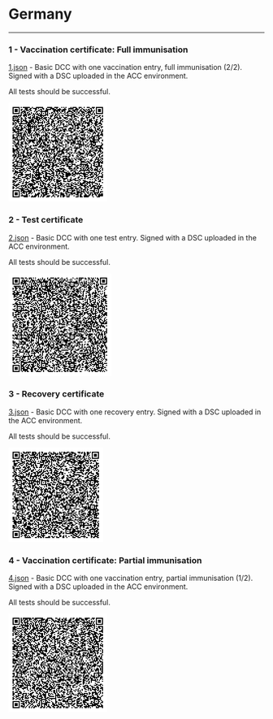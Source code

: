 # Germany

---

### 1 - Vaccination certificate: Full immunisation

[1.json](2DCode/raw/1.json) - Basic DCC with one vaccination entry, full immunisation (2/2). Signed with a DSC uploaded in the ACC environment.

All tests should be successful.

![1](2DCode/png/1.png)

### 2 - Test certificate

[2.json](2DCode/raw/2.json) - Basic DCC with one test entry. Signed with a DSC uploaded in the ACC environment.

All tests should be successful.

![2](2DCode/png/2.png)

### 3 - Recovery certificate

[3.json](2DCode/raw/3.json) - Basic DCC with one recovery entry. Signed with a DSC uploaded in the ACC environment.

All tests should be successful.

![3](2DCode/png/3.png)

### 4 - Vaccination certificate: Partial immunisation

[4.json](2DCode/raw/4.json) - Basic DCC with one vaccination entry, partial immunisation (1/2). Signed with a DSC uploaded in the ACC environment.

All tests should be successful.

![4](2DCode/png/4.png)